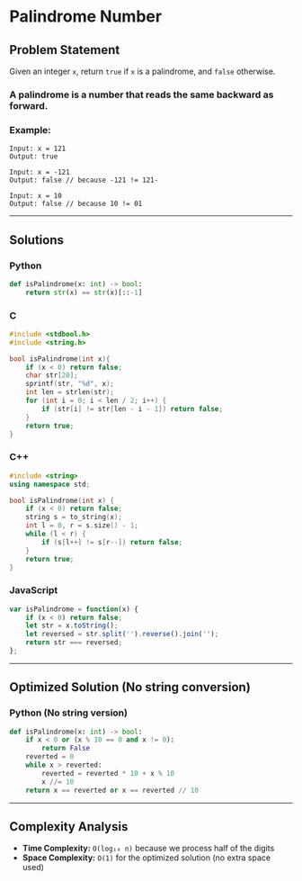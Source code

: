 # Palindrome Number

## Problem Statement
Given an integer `x`, return `true` if `x` is a palindrome, and `false` otherwise.

### A palindrome is a number that reads the same backward as forward.

### Example:
```plaintext
Input: x = 121
Output: true

Input: x = -121
Output: false // because -121 != 121-

Input: x = 10
Output: false // because 10 != 01
```

---

## Solutions

### Python
```python
def isPalindrome(x: int) -> bool:
    return str(x) == str(x)[::-1]
```

### C
```c
#include <stdbool.h>
#include <string.h>

bool isPalindrome(int x){
    if (x < 0) return false;
    char str[20];
    sprintf(str, "%d", x);
    int len = strlen(str);
    for (int i = 0; i < len / 2; i++) {
        if (str[i] != str[len - i - 1]) return false;
    }
    return true;
}
```

### C++
```cpp
#include <string>
using namespace std;

bool isPalindrome(int x) {
    if (x < 0) return false;
    string s = to_string(x);
    int l = 0, r = s.size() - 1;
    while (l < r) {
        if (s[l++] != s[r--]) return false;
    }
    return true;
}
```

### JavaScript
```javascript
var isPalindrome = function(x) {
    if (x < 0) return false;
    let str = x.toString();
    let reversed = str.split('').reverse().join('');
    return str === reversed;
};
```

---

## Optimized Solution (No string conversion)

### Python (No string version)
```python
def isPalindrome(x: int) -> bool:
    if x < 0 or (x % 10 == 0 and x != 0):
        return False
    reverted = 0
    while x > reverted:
        reverted = reverted * 10 + x % 10
        x //= 10
    return x == reverted or x == reverted // 10
```

---

## Complexity Analysis
- **Time Complexity:** `O(log₁₀ n)` because we process half of the digits
- **Space Complexity:** `O(1)` for the optimized solution (no extra space used)